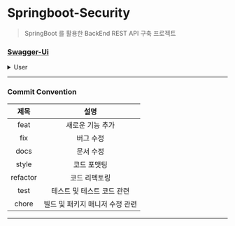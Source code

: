 # Springboot-Security
> SpringBoot 를 활용한 BackEnd REST API 구축 프로젝트

### [Swagger-Ui](http://geun.me/swagger-ui/#)

<details>
<summary>User</summary>
<div>

- REST API
  - [POST] : /api/v1/users/join
  - [POST] : /api/v1/users/login

</div>
</details>

---

### Commit Convention

|    제목    |          설명          |
|:--------:|:--------------------:|
|   feat   |      새로운 기능 추가       |
|   fix    |        버그 수정         |
|   docs   |        문서 수정         |
|  style   |        코드 포맷팅        |
| refactor |       코드 리펙토링        |
|   test   |   테스트 및 테스트 코드 관련    |
|  chore   | 빌드 및  패키지 매니저  수정 관련 |

---